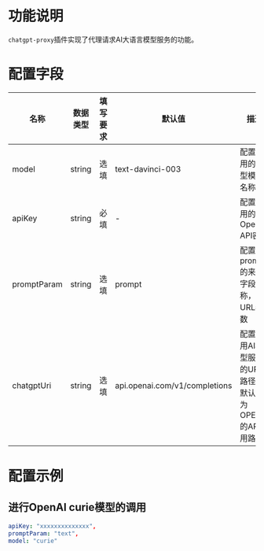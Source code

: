 # 功能说明
`chatgpt-proxy`插件实现了代理请求AI大语言模型服务的功能。

# 配置字段

| 名称 | 数据类型 | 填写要求 |  默认值 | 描述 |
| -------- | -------- | -------- | -------- | -------- |
|  model     |  string     | 选填   |   text-davinci-003  |  配置使用的模型模型名称   |
|  apiKey   |  string     | 必填   |   -  |  配置使用的OpenAI API密钥   |
|  promptParam     |  string     | 选填  |   prompt  |  配置prompt的来源字段名称，URL参数   |
|  chatgptUri     |  string     | 选填     |  api.openai.com/v1/completions   |  配置调用AI模型服务的URL路径，默认值为OPENAI的API调用路径   |
# 配置示例

## 进行OpenAI curie模型的调用
```yaml
apiKey: "xxxxxxxxxxxxxx",
promptParam: "text",
model: "curie"
```



